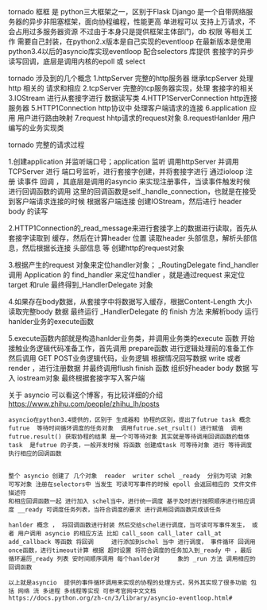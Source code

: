tornado 框框 是 python三大框架之一，区别于Flask Django 是一个自带网络服务器的异步非阻塞框架，面向协程编程，性能更高 单进程可以 支持上万请求，不会占用过多服务器资源
不过由于本身只是提供框架主体部门，db 权限 等相关工作 需要自己封装，在python2.x版本是自己实现的eventloop 在最新版本是使用python3.4以后的asyncio库实现eventloop 
配合selectors 库提供 套接字的异步读写回调，底层是调用内核的epoll 或 select 


tornado 涉及到的几个概念
1.httpServer 完整的http服务器  继承tcpServer 处理http 相关的 请求和相应 
2.tcpServer  完整的tcp服务器实现，处理 套接字的相关
3.IOStream 进行从套接字进行 数据读写类
4.HTTP1ServerConnection http连接服务器 
5.HTTP1Connection http协议中 处理客户端请求的连接
6.application 应用 用户进行路由映射
7.request hhtp请求的request对象
8.requestHanlder 用户编写的业务实现类






tornado 完整的请求过程 

1.创建application 并监听端口号；application 监听 调用httpServer  并调用 TCPServer 进行 端口号监听，进行套接字创建，并将套接字进行  通过ioloop 注册 读事件 回调  ，其底层是调用的asyncio
来实现注册事件，当读事件触发时候 进行回调函数的调用 这里的回调函数是self._handle_connection，也就是在接受到客户端请求连接的时候 根据客户端连接 创建IOStream，然后进行 header body 的读写

2.HTTP1Connection的_read_message来进行套接字上的数据进行读取，首先从套接字读取到 缓存，然后在计算header 位置 读取header 头部信息，解析头部信息，然后根据长连接 头部信息 等 创建http的request对象

3.根据产生的request 对象来定位handler对象； _RoutingDelegate find_handler 调用 Application 的 find_handler 来定位handler ，就是通过request 来定位target 和rule 最终得到_HandlerDelegate
  对象
  
4.如果存在body数据，从套接字中将数据写入缓存，根据Content-Length 大小读取完整body 数据  最终运行 _HandlerDelegate 的 finish 方法 来解析body  运行 hanlder业务的execute函数

5.execute函数内部就是构造hanlder业务类，并调用业务类的execute 函数 开始接触业务逻辑代码准备工作，首先调用 prepare函数 进行逻辑处理前的准备工作 然后调用 GET POST业务逻辑代码，业务逻辑
   根据情况回写数据 write 或者 render ，进行注册数据 并最终调用flush finish 函数 组织好header body 数据 写入 iostream对象 最终根据套接字写入客户端
   
   
   关于 asyncio  可以看这个博客，有比较详细的介绍 
    https://www.zhihu.com/people/zhihu_lh/posts
    
    asyncio在python3.4提供的，区别于 生成器和 协程的区别，提出了futrue task 概念 
    futrue  等待时间循环调度的任务对象  调用futrue.set_rsult() 进行赋值  调用 futrue.result() 获取协程的结果 是一个可等待对象 其实就是等待调用回调函数的载体
    task  是futrue 的子类，一般开发时候 将函数 创建成task 可等待对象 进行 等待调度 执行相应的回调函数
    
    
    整个 asyncio 创建了 几个对象  reader  writer schel _ready  分别为可读 对象 可写对象 注册在selectors中 当发生 可读可写事件的时候 epoll 会返回相应的 文件文件描述符
    和相应回调函数一起 进行加入 schel当中，进行统一调度 基于及时进行按照顺序进行相应调度 __ready 可调度任务列表，当符合调度的要求 进行调用回调函数完成该任务 
    
    hanlder 概念 ， 将回调函数进行封装 然后交给schel进行调度，当可读可写事件发生， 或者 用户调用 asyncio 的相应方法 比如 call_soon call_later call_at add_callback 等函数 将回调     进行添加到schel 当中 进行调度， 事件循环 回调用once函数，进行timeout计算 根据 超时设置 将符合调度的任务加入到_ready 中 ，最后 循环遍历_ready 列表 安时间顺序调用 每个hanlder对     象的 _run 方法 调用相应的 回调函数 
    
    以上就是asyncio  提供的事件循环调用来实现的协程的处理方式，另外其实现了很多功能 包括 网络 流 多进程 多线程等实现 可参考官网中文文档 
    https://docs.python.org/zh-cn/3/library/asyncio-eventloop.html#
    
